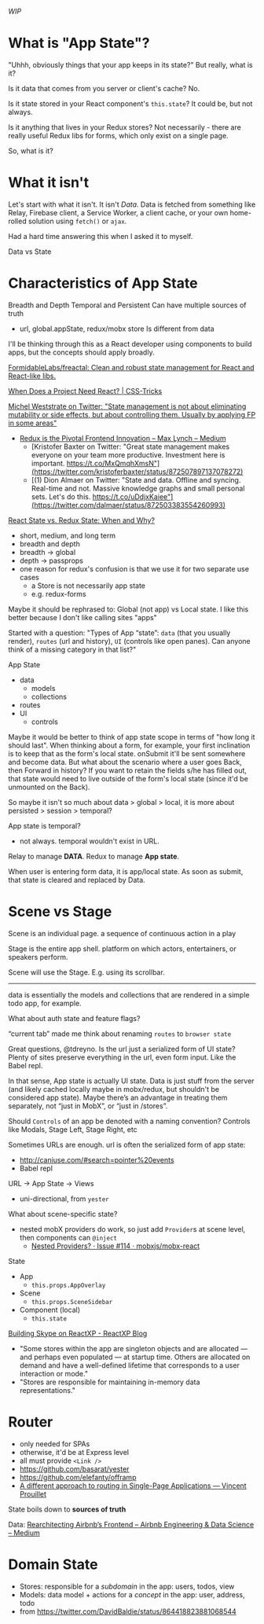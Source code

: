 _WIP_

# What is "App State"?
"Uhhh, obviously things that your app keeps in its state?" But really, what is it?

Is it data that comes from you server or client's cache? No.

Is it state stored in your React component's `this.state`? It could be, but not always.

Is it anything that lives in your Redux stores? Not necessarily - there are really useful Redux libs for forms, which only exist on a single page.

So, what is it?

# What it isn't
Let's start with what it isn't. It isn't _Data_. Data is fetched from something like Relay, Firebase client, a Service Worker, a client cache, or your own home-rolled solution using `fetch()` or `ajax`.

Had a hard time answering this when I asked it to myself.


Data vs State

# Characteristics of App State

Breadth and Depth
Temporal and Persistent
Can have multiple sources of truth
- url, global.appState, redux/mobx store
Is different from data


I'll be thinking through this as a React developer using components to build apps, but the concepts should apply broadly.

[FormidableLabs/freactal: Clean and robust state management for React and React-like libs.](https://github.com/FormidableLabs/freactal)

[When Does a Project Need React? | CSS-Tricks](https://css-tricks.com/project-need-react/#article-header-id-0)

[Michel Weststrate on Twitter: "State management is not about eliminating mutability or side effects, but about controlling them. Usually by applying FP in some areas"](https://twitter.com/mweststrate/status/870552901613002753)

- [Redux is the Pivotal Frontend Innovation – Max Lynch – Medium](https://medium.com/@maxlynch/redux-is-the-pivotal-frontend-innovation-a406736552cb)
  - [Kristofer Baxter on Twitter: "Great state management makes everyone on your team more productive. Investment here is important. https://t.co/MxQmqhXmsN"](https://twitter.com/kristoferbaxter/status/872507897137078272)
  - [(1) Dion Almaer on Twitter: "State and data. Offline and syncing. Real-time and not. Massive knowledge graphs and small personal sets. Let's do this. https://t.co/uDdjxKaiee"](https://twitter.com/dalmaer/status/872503383554260993)

[React State vs. Redux State: When and Why?](https://spin.atomicobject.com/2017/06/07/react-state-vs-redux-state/)
- short, medium, and long term
- breadth and depth
- breadth -> global
- depth -> passprops
- one reason for redux's confusion is that we use it for two separate use cases
  - a Store is not necessarily app state
  - e.g. redux-forms

Maybe it should be rephrased to: Global (not app) vs Local state. I like this better because I don't like calling sites "apps"

Started with a question: "Types of App “state”: `data` (that you usually render), `routes` (url and history), `UI` (controls like open panes). Can anyone think of a missing category in that list?"

App State
- data
  - models
  - collections
- routes
- UI
  - controls

Maybe it would be better to think of app state scope in terms of "how long it should last". When thinking about a form, for example, your first inclination is to keep that as the form's local state. onSubmit it'll be sent somewhere and become data. But what about the scenario where a user goes Back, then Forward in history? If you want to retain the fields s/he has filled out, that state would need to live outside of the form's local state (since it'd be unmounted on the Back).

So maybe it isn't so much about data > global > local, it is more about persisted > session > temporal?

App state is temporal?
- not always. temporal wouldn't exist in URL.

Relay to manage __DATA__. Redux to manage __App state__.

When user is entering form data, it is app/local state. As soon as submit, that state is cleared and replaced by Data.

# Scene vs Stage
Scene is an individual page. a sequence of continuous action in a play

Stage is the entire app shell.  platform on which actors, entertainers, or speakers perform.

Scene will use the Stage. E.g. using its scrollbar.

---

data is essentially the models and collections that are rendered in a simple todo app, for example.

What about auth state and feature flags?

“current tab” made me think about renaming `routes` to `browser state`

Great questions, @tdreyno. Is the url just a serialized form of UI state? Plenty of sites preserve everything in the url, even form input. Like the Babel repl.

In that sense, App state is actually UI state. Data is just stuff from the server (and likely cached locally maybe in mobx/redux, but shouldn't be considered app state). Maybe there’s an advantage in treating them separately, not “just in MobX”, or “just in /stores”.

Should `Controls` of an app be denoted with a naming convention? Controls like Modals, Stage Left, Stage Right, etc

Sometimes URLs are enough. url is often the serialized form of app state:
- http://caniuse.com/#search=pointer%20events
- Babel repl

URL -> App State -> Views
- uni-directional, from `yester`

What about scene-specific state?
- nested mobX providers do work, so just add `Provider`s at scene level, then components can `@inject`
  - [Nested Providers? · Issue #114 · mobxjs/mobx-react](https://github.com/mobxjs/mobx-react/issues/114)

State
- App
  - `this.props.AppOverlay`
- Scene
  - `this.props.SceneSidebar`
- Component (local)
  - `this.state`

[Building Skype on ReactXP - ReactXP Blog](https://microsoft.github.io/reactxp/blog/2017/04/27/building-skype-on-reactxp.html)
- "Some stores within the app are singleton objects and are allocated — and perhaps even populated — at startup time. Others are allocated on demand and have a well-defined lifetime that corresponds to a user interaction or mode."
- "Stores are responsible for maintaining in-memory data representations."

# Router
- only needed for SPAs
- otherwise, it'd be at Express level
- all must provide `<Link />`
- https://github.com/basarat/yester
- https://github.com/elefanty/offramp
- [A different approach to routing in Single-Page Applications — Vincent Prouillet](https://vincent.is/testing-a-different-spa-routing/)

State boils down to __sources of truth__


Data: [Rearchitecting Airbnb’s Frontend – Airbnb Engineering & Data Science – Medium](https://medium.com/airbnb-engineering/rearchitecting-airbnbs-frontend-5e213efc24d2)

# Domain State
- Stores: responsible for a _subdomain_ in the app: users, todos, view
- Models: data model + actions for a _concept_ in the app: user, address, todo
- from https://twitter.com/DavidBaldie/status/864418823881068544
